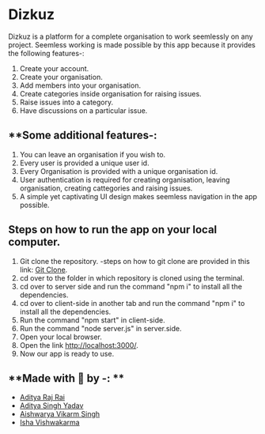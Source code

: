 # Dizkuz

Dizkuz is a platform for a complete organisation to work seemlessly on any project. 
Seemless working is made possible by this app because it provides the following features-:

1. Create your account.
2. Create your organisation.
3. Add members into your organisation.
4. Create categories inside organisation for raising issues.
5. Raise issues into a category.
6. Have discussions on a particular issue.

## **Some additional features-:

1. You can leave an organisation if you wish to.
2. Every user is provided a unique user id.
3. Every Organisation is provided with a unique organisation id.
4. User authentication is required for creating organisation, leaving organisation, creating cattegories and raising issues.
5. A simple yet captivating UI design makes seemless navigation in the app possible.

## **Steps on how to run the app on your local computer.**

1. Git clone the repository.
  -steps on how to git clone are provided in this link: [Git Clone](https://docs.github.com/en/repositories/creating-and-managing-repositories/cloning-a-repository).
2. cd over to the folder in which repository is cloned using the terminal.
3. cd over to server side and run the command "npm i" to install all the dependencies.
4. cd over to client-side in another tab and run the command "npm i" to install all the dependencies.
5. Run the command "npm start" in client-side.
6. Run the command "node server.js" in server.side.
7. Open your local browser.
8. Open the link [http://localhost:3000/](http://localhost:3000/).
9. Now our app is ready to use.

## **Made with 💖 by -: **
* [Aditya Raj Rai](https://github.com/adityarai0705)
* [Aditya Singh Yadav](https://github.com/aditya-mnnit)
* [Aishwarya Vikarm Singh](https://github.com/Aishwaryavikramsingh)
* [Isha Vishwakarma](https://github.com/ishavishwakarma29)





